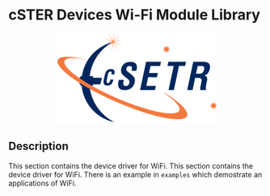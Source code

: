 # cSTER Devices Wi-Fi Module Library

<div align="center">
<p>
<img src="../resources/images/cSTER_logo.png"></p>
</div>

## Description
This section contains the device driver for WiFi. This section contains the device driver for WiFi. There is an example in  `examples` which demostrate an applications of WiFi.
